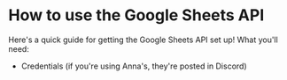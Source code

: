 # How to use the Google Sheets API
Here's a quick guide for getting the Google Sheets API set up!
What you'll need:
- Credentials (if you're using Anna's, they're posted in Discord)
